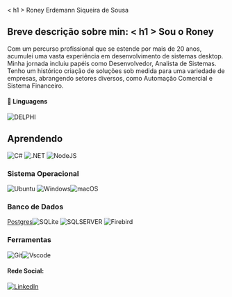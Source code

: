 < h1 >
   Roney Erdemann Siqueira de Sousa   
</a>


<h2>Breve descrição sobre min:
</ h2 >
< h1 > Sou o Roney</h1><p>  
Com um percurso profissional que se estende por mais de 20 anos, acumulei uma vasta experiência em desenvolvimento de sistemas desktop. Minha jornada incluiu papéis como Desenvolvedor, Analista de Sistemas. Tenho um histórico criação de soluções sob medida para uma variedade de empresas, abrangendo setores diversos, como Automação Comercial e Sistema Financeiro.

#### 👨 Linguagens
![DELPHI](https://img.shields.io/badge/delphi-%2300599C.svg?style=for-the-badge&logo=DELPHI%2B%2B&logoColor=white)

## Aprendendo

![C#](https://img.shields.io/badge/C%23-000?style=for-the-badge&logo=c-sharp&logoColor=white)
![.NET](https://img.shields.io/badge/.NET-000?style=for-the-badge&logo=.net&logoColor=white)
![NodeJS](https://img.shields.io/badge/node.js-6DA55F?style=for-the-badge&logo=node.js&logoColor=white)

### Sistema Operacional
![Ubuntu](https://img.shields.io/badge/Ubuntu-35495E?style=for-the-badge&logo=ubuntu&logoColor=2CA5E0)
![Windows](https://img.shields.io/badge/Windows-000?style=for-the-badge&logo=windows&logoColor=2CA5E0)![macOS](https://img.shields.io/badge/mac%20os-000000?style=for-the-badge&logo=macos&logoColor=F0F0F0)

### Banco de Dados
[Postgres](https://img.shields.io/badge/PostgreSQL-%23316192.svg?style=flat-square&labelColor=%23414141&logo=postgresql&logoColor=white)![SQLite](https://img.shields.io/badge/SQLite-000?style=for-the-badge&logo=sqlite&logoColor=07405E)
![SQLSERVER](https://img.shields.io/badge/sqlserver-%2300599C.svg?style=for-the-badge&logo=c%2B%2B&logoColor=white) ![Firebird](https://img.shields.io/badge/-Firebird-6699CC?style=flat-square&logo=firebird&logoColor=white)

### Ferramentas
![Git](https://img.shields.io/badge/GIT-E44C30?style=for-the-badge&logo=git&logoColor=white)![Vscode](https://img.shields.io/badge/Vscode-007ACC?style=for-the-badge&logo=visual-studio-code&logoColor=white)

####  Rede Social:
[![LinkedIn](https://img.shields.io/badge/LinkedIn-0077B5?style=for-the-badge&logo=linkedin&logoColor=white)](https://www.linkedin.com/in/roney-sousa-62658477/)



